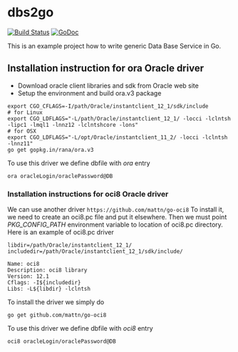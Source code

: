 # dbs2go

[![Build Status](https://travis-ci.org/vkuznet/dbs2go.svg?branch=master)](https://travis-ci.org/vkuznet/dbs2go)
[![GoDoc](https://godoc.org/github.com/vkuznet/dbs2go?status.svg)](https://godoc.org/github.com/vkuznet/dbs2go)

This is an example project how to write generic Data Base Service in Go.

## Installation instruction for ora Oracle driver

- Download oracle client libraries and sdk from Oracle web site
- Setup the environment and build ora.v3 package
```
export CGO_CFLAGS=-I/path/Oracle/instantclient_12_1/sdk/include
# for Linux
export CGO_LDFLAGS="-L/path/Oracle/instantclient_12_1/ -locci -lclntsh -lipc1 -lmql1 -lnnz12 -lclntshcore -lons"
# for OSX
export CGO_LDFLAGS="-L/opt/Oracle/instantclient_11_2/ -locci -lclntsh -lnnz11"
go get gopkg.in/rana/ora.v3
```

To use this driver we define dbfile with *ora* entry
```
ora oracleLogin/oraclePassword@DB
```


### Installation instructions for oci8 Oracle driver
We can use another driver ```https://github.com/mattn/go-oci8```
To install it, we need to create an oci8.pc file and put it elsewhere.
Then we must point *PKG_CONFIG_PATH* environment variable to location of
oci8.pc directory. Here is an example of oci8.pc driver

```
libdir=/path/Oracle/instantclient_12_1/
includedir=/path/Oracle/instantclient_12_1/sdk/include/

Name: oci8
Description: oci8 library
Version: 12.1
Cflags: -I${includedir}
Libs: -L${libdir} -lclntsh
```

To install the driver we simply do

```
go get github.com/mattn/go-oci8
```

To use this driver we define dbfile with *oci8* entry
```
oci8 oracleLogin/oraclePassword@DB
```
